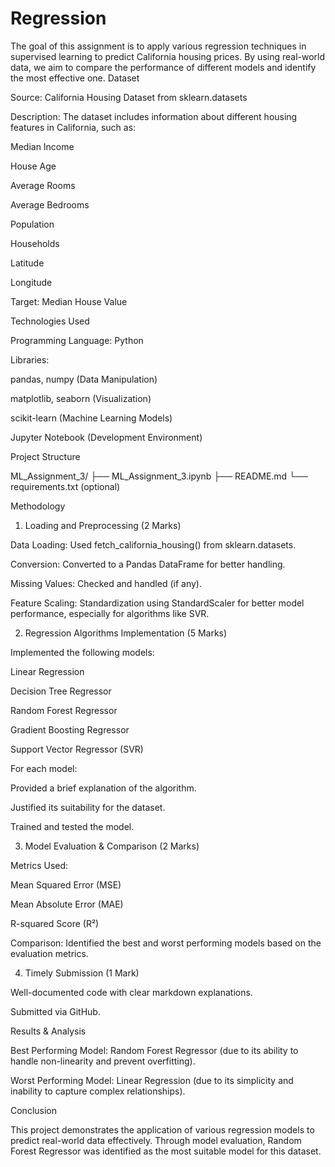 # Regression
The goal of this assignment is to apply various regression techniques in supervised learning to predict California housing prices. By using real-world data, we aim to compare the performance of different models and identify the most effective one.
Dataset

Source: California Housing Dataset from sklearn.datasets

Description: The dataset includes information about different housing features in California, such as:

Median Income

House Age

Average Rooms

Average Bedrooms

Population

Households

Latitude

Longitude

Target: Median House Value

Technologies Used

Programming Language: Python

Libraries:

pandas, numpy (Data Manipulation)

matplotlib, seaborn (Visualization)

scikit-learn (Machine Learning Models)

Jupyter Notebook (Development Environment)

Project Structure

ML_Assignment_3/
├── ML_Assignment_3.ipynb
├── README.md
└── requirements.txt (optional)

Methodology

1. Loading and Preprocessing (2 Marks)

Data Loading: Used fetch_california_housing() from sklearn.datasets.

Conversion: Converted to a Pandas DataFrame for better handling.

Missing Values: Checked and handled (if any).

Feature Scaling: Standardization using StandardScaler for better model performance, especially for algorithms like SVR.

2. Regression Algorithms Implementation (5 Marks)

Implemented the following models:

Linear Regression

Decision Tree Regressor

Random Forest Regressor

Gradient Boosting Regressor

Support Vector Regressor (SVR)

For each model:

Provided a brief explanation of the algorithm.

Justified its suitability for the dataset.

Trained and tested the model.

3. Model Evaluation & Comparison (2 Marks)

Metrics Used:

Mean Squared Error (MSE)

Mean Absolute Error (MAE)

R-squared Score (R²)

Comparison: Identified the best and worst performing models based on the evaluation metrics.

4. Timely Submission (1 Mark)

Well-documented code with clear markdown explanations.

Submitted via GitHub.

Results & Analysis

Best Performing Model: Random Forest Regressor (due to its ability to handle non-linearity and prevent overfitting).

Worst Performing Model: Linear Regression (due to its simplicity and inability to capture complex relationships).

Conclusion

This project demonstrates the application of various regression models to predict real-world data effectively. Through model evaluation, Random Forest Regressor was identified as the most suitable model for this dataset.
